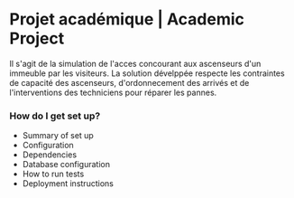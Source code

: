 # Projet académique | Academic Project # 

Il s'agit de la simulation de l'acces concourant aux ascenseurs d'un immeuble par les visiteurs.
La solution dévelppée respecte les contraintes de capacité des ascenseurs, d'ordonnecement des arrivés et de l'interventions des techniciens pour réparer les pannes.

### How do I get set up? ###

* Summary of set up
* Configuration
* Dependencies
* Database configuration
* How to run tests
* Deployment instructions
